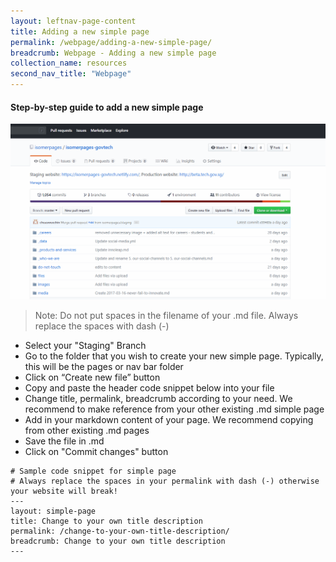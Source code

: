 ```yaml
---
layout: leftnav-page-content
title: Adding a new simple page
permalink: /webpage/adding-a-new-simple-page/
breadcrumb: Webpage - Adding a new simple page
collection_name: resources
second_nav_title: "Webpage"
---
```

#### **Step-by-step guide to add a new simple page**
![Add a new simple page](/images/resources/adding-a-new-simple-page.gif)
> Note: Do not put spaces in the filename of your .md file. Always replace the spaces with dash (-)

* Select your "Staging" Branch
* Go to the folder that you wish to create your new simple page. Typically, this will be the pages or nav bar folder
* Click on “Create new file” button
* Copy and paste the header code snippet below into your file
* Change title, permalink, breadcrumb according to your need. We recommend to make reference from your other existing .md simple page
* Add in your markdown content of your page. We recommend copying from other existing .md pages
* Save the file in .md
* Click on "Commit changes" button

```
# Sample code snippet for simple page
# Always replace the spaces in your permalink with dash (-) otherwise your website will break!
---
layout: simple-page
title: Change to your own title description
permalink: /change-to-your-own-title-description/
breadcrumb: Change to your own title description
---
```
